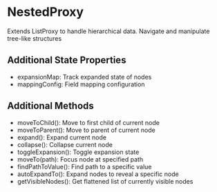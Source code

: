 # NestedProxy

Extends ListProxy to handle hierarchical data. Navigate and manipulate tree-like structures

## Additional State Properties

- expansionMap: Track expanded state of nodes
- mappingConfig: Field mapping configuration

## Additional Methods

- moveToChild(): Move to first child of current node
- moveToParent(): Move to parent of current node
- expand(): Expand current node
- collapse(): Collapse current node
- toggleExpansion(): Toggle expansion state
- moveTo(path): Focus node at specified path
- findPathToValue(): Find path to a specific value
- autoExpandTo(): Expand nodes to reveal a specific node
- getVisibleNodes(): Get flattened list of currently visible nodes
